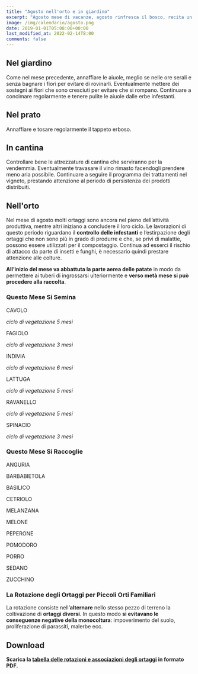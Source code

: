 ```yaml
---
title: "Agosto nell'orto e in giardino"
excerpt: "Agosto mese di vacanze, agosto rinfresca il bosco, recita un detto popolare, ma anche questo mese si devono annaffiare le aiuole e compiere i lavori nell'orto."
image: /img/calendario/agosto.png
date: 2019-01-01T05:08:00+00:00
last_modified_at: 2022-02-14T8:00
comments: false
---
```

## Nel giardino
Come nel mese precedente, annaffiare le aiuole, meglio se nelle ore serali e
senza bagnare i fiori per evitare di rovinarli.
Eventualmente mettere dei sostegni ai
fiori che sono cresciuti per evitare che si rompano.
Continuare a concimare regolarmente e tenere pulite le aiuole
dalle erbe infestanti.

## Nel prato
Annaffiare e tosare regolarmente il tappeto erboso.

## In cantina
Controllare bene le attrezzature di cantina che
serviranno per la vendemmia.
Eventualmente travasare il vino
rimasto facendogli prendere meno
aria possibile. Continuare a seguire il
programma dei trattamenti nel vigneto,
prestando attenzione al periodo di
persistenza dei prodotti distribuiti.

## Nell'orto
Nel mese di agosto molti ortaggi sono ancora nel pieno dell’attività produttiva,
mentre altri iniziano a concludere il loro ciclo.
Le lavorazioni di questo periodo riguardano il **controllo delle infestanti** e
l’estirpazione degli ortaggi che non sono più in grado di produrre e che, se privi
di malattie, possono essere utilizzati per il compostaggio.
Continua ad esserci il rischio di attacco da parte di insetti e funghi, è
necessario quindi prestare attenzione alle colture.

**All’inizio del mese va abbattuta la parte aerea delle patate** in modo da
permettere ai tuberi di ingrossarsi ulteriormente e **verso metà mese si può
procedere alla raccolta**.

### Questo Mese Si Semina
CAVOLO

*ciclo di vegetazione 5 mesi*

FAGIOLO

*ciclo di vegetazione 3 mesi*


INDIVIA

*ciclo di vegetazione 6 mesi*

LATTUGA

*ciclo di vegetazione 5 mesi*

RAVANELLO

*ciclo di vegetazione 5 mesi*

SPINACIO

*ciclo di vegetazione 3 mesi*


### Questo Mese Si Raccoglie
ANGURIA

BARBABIETOLA

BASILICO

CETRIOLO

MELANZANA

MELONE

PEPERONE

POMODORO

PORRO

SEDANO

ZUCCHINO

### La Rotazione degli Ortaggi per Piccoli Orti Familiari
La rotazione consiste nell’**alternare** nello stesso pezzo di terreno la coltivazione di **ortaggi diversi**. In questo modo **si evitavano le conseguenze negative della monocoltura**: impoverimento del suolo, proliferazione di parassiti, malerbe ecc.

## Download

<p><strong>Scarica la <a href="/download/la-rotazione-degli-ortaggi-per-piccoli-orti-familiari.pdf" download="rotazioneOrtaggi.pdf" title="La Rotazione degli Ortaggi per Piccoli Orti Familiari">tabella delle rotazioni e associazioni degli ortaggi</a> in formato PDF.</strong></p>
